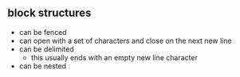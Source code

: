 ## block structures
- can be fenced
- can open with a set of characters and close on the next new line
- can be delimited
  - this usually ends with an empty new line character
- can be nested
